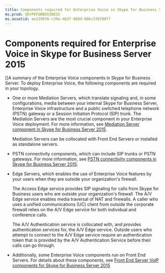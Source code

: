 ```yaml
---
title: Components required for Enterprise Voice in Skype for Business Server 2015
ms.prod: SKYPEFORBUSINESS
ms.assetid: ee219976-c39a-4b2f-988d-886c339700f7
---
```



# Components required for Enterprise Voice in Skype for Business Server 2015
[]A summary of the Enterprise Voice components in Skype for Business Server.
To deploy Enterprise Voice, the following components are required in your topology. 
  
    
    


- One or more Mediation Servers, which translate signaling and, in some configurations, media between your internal Skype for Business Server, Enterprise Voice infrastructure and a public switched telephone network (PSTN) gateway or a Session Initiation Protocol (SIP) trunk. The Mediation Servers are the most crucial component in your Enterprise Voice deployment. For more information, see  [Mediation Server component in Skype for Business Server 2015](mediation-server-component-in-skype-for-business-server-2015.md).
    
    Mediation Servers can be collocated with Front End Servers or installed as standalone servers.
    
  
- PSTN connectivity components, which can include SIP trunks or PSTN gateways. For more information, see  [PSTN connectivity components in Skype for Business Server 2015](pstn-connectivity-components-in-skype-for-business-server-2015.md).
    
  
- Edge Servers, which enables the use of Enterprise Voice features by your users when they are outside your organization's firewall. 
    
    The Access Edge service provides SIP signaling for calls from Skype for Business users who are outside your organization's firewall. The A/V Edge service enables media traversal of NAT and firewalls. A caller who uses a unified communications (UC) client from outside the corporate firewall relies on the A/V Edge service for both individual and conference calls.
    
    The A/V Authentication service is collocated with, and provides authentication services for, the A/V Edge service. Outside users who attempt to connect to the A/V Edge service require an authentication token that is provided by the A/V Authentication Service before their calls can go through.
    
  
- Additionally, some Enterprise Voice components run on Front End Servers. For details about these components, see  [Front End Server VoIP components for Skype for Business Server 2015](front-end-server-voip-components-for-skype-for-business-server-2015.md)
    
  

